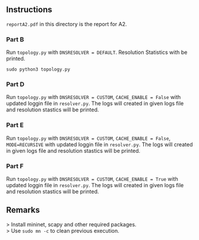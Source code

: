 ## Instructions
`reportA2.pdf` in this directory is the report for A2. 
### Part B
Run `topology.py` with `DNSRESOLVER = DEFAULT`. Resolution Statistics with be printed.
```
sudo python3 topology.py
```

### Part D
Run `topology.py` with `DNSRESOLVER = CUSTOM`, `CACHE_ENABLE = False` with updated loggin file in `resolver.py`. The logs will created in given logs file and resolution stastics will be printed.

### Part E
Run `topology.py` with `DNSRESOLVER = CUSTOM`, `CACHE_ENABLE = False`, `MODE=RECURSIVE` with updated loggin file in `resolver.py`. The logs will created in given logs file and resolution stastics will be printed.

### Part F
Run `topology.py` with `DNSRESOLVER = CUSTOM`, `CACHE_ENABLE = True` with updated loggin file in `resolver.py`. The logs will created in given logs file and resolution stastics will be printed.

## Remarks
\> Install mininet, scapy and other required packages. \
\> Use `sudo mn -c` to clean previous execution.
